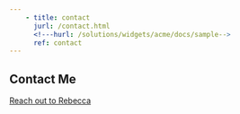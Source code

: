 ```yaml
---
    - title: contact
      jurl: /contact.html
      <!---hurl: /solutions/widgets/acme/docs/sample-->
      ref: contact
---
```


## Contact Me

[Reach out to Rebecca](https://www.savvycard.com/rebejellis/techwriter-savvycdard/1459_scid)
